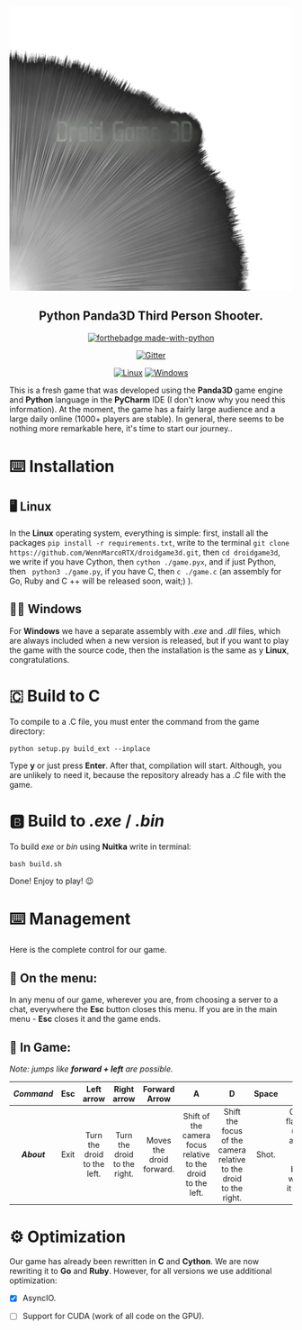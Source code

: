 <div id="droidgame3d-logo" align="center">
    <br/>
    <img src="./logo_new.png" alt="DroidGame3D Logo" width="512"/>
    <h2>Python Panda3D Third Person Shooter.</h2>
</div>

<div id="badges" align="center">
    
[![forthebadge made-with-python](http://ForTheBadge.com/images/badges/made-with-python.svg)](https://www.python.org/)
    
[![Gitter](https://badges.gitter.im/DroidGame/DroidGame3D.svg)](https://gitter.im/WennMarcoRTX/MarcoEngine?utm_source=badge&utm_medium=badge&utm_campaign=pr-badge&utm_content=body_badge) 

[![Linux](https://svgshare.com/i/Zhy.svg)](https://svgshare.com/i/Zhy.svg)
[![Windows](https://svgshare.com/i/ZhY.svg)](https://svgshare.com/i/ZhY.svg)
    
</div>

This is a fresh game that was developed using the **Panda3D** game engine and **Python** language in the **PyCharm** IDE (I don't know why you need this information).
At the moment, the game has a fairly large audience and a large daily online (1000+ players are stable). In general, there seems to be nothing more remarkable here, it's time to start our journey..

# ⌨️ Installation
## 🖥️ Linux
In the **Linux** operating system, everything is simple: first, install all the packages `pip install -r requirements.txt`, write to the terminal `git clone https://github.com/WennMarcoRTX/droidgame3d.git`, then `cd droidgame3d`, we write if you have Cython, then `cython ./game.pyx`, and if just Python, then ` python3 ./game.py`, if you have C, then `c ./game.c` (an assembly for Go, Ruby and C ++ will be released soon, wait;) ).
## 👨‍💻 Windows
For **Windows** we have a separate assembly with *.exe* and *.dll* files, which are always included when a new version is released, but if you want to play the game with the source code, then the installation is the same as y **Linux**, congratulations. 

# 🇨 Build to C
To compile to a .C file, you must enter the command from the game directory:
```
python setup.py build_ext --inplace
```

Type __y__ or just press __Enter__. After that, compilation will start. Although, you are unlikely to need it, because the repository already has a *.C* file with the game.

# 🅱️ Build to *.exe* / *.bin*
To build *exe* or *bin* using **Nuitka** write in terminal:
```
bash build.sh
```
Done! Enjoy to play! 😉

# ⌨️ Management
Here is the complete control for our game.
## 🔵 On the menu:
In any menu of our game, wherever you are, from choosing a server to a chat, everywhere the **Esc** button closes this menu. If you are in the main menu - **Esc** closes it and the game ends.
## 🔴 In Game:
*Note: jumps like **forward + left** are possible.*

| ***Command*** | Esc | Left arrow | Right arrow | Forward Arrow | A | D | Space | S | W | P | G | F | 0 | F3 | R |
| :---: | :---: | :---: | :---: | :---: | :---: | :---: | :---: | :---: | :---: | :---: | :---: | :---: | :---: | :---: | :---: |
| ***About*** | Exit | Turn the droid to the left. | Turn the droid to the right. | Moves the droid forward. | Shift of the camera focus relative to the droid to the left. | Shift the focus of the camera relative to the droid to the right. | Shot. | Get the flashlight (if you already got it, the **S** button will turn it on and off). | Remove weapon. | Show the sight (if it is already shown - remove it). | Throw a grenade. | Start moving the ship. | In case of fire. Extinguishes the fire. | Only if single player, turns on polygon mode. | Turns RPG mode on and off. |


# ⚙️ Optimization
Our game has already been rewritten in **C** and **Cython**. We are now rewriting it to **Go** and **Ruby**.
However, for all versions we use additional optimization:


- [x] AsyncIO.
- [ ] Support for CUDA (work of all code on the GPU).

